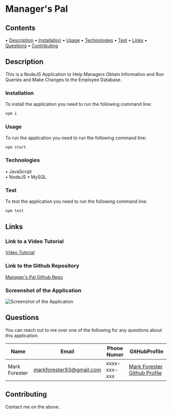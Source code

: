 # Manager's Pal

## Contents

• [Description](#description)
• [Installation](#installation)
• [Usage](#usage)
• [Technologies](#technologies)
• [Test](#test)
• [Links](#links)
• [Questions](#questions)
• [Contributing](#contributing)

## Description

This is a NodeJS Application to Help Managers Obtain Information and Run Queries and Make Changes to the Employee Database.

### Installation

To install the application you need to run the following command line:

```bash
npm i
```

### Usage

To run the application you need to run the following command line:

```
npm start
```

### Technologies

• JavaScript  
• NodeJS
• MySQL

### Test

To test the application you need to run the following command line:

```bash
npm test
```

## Links

### Link to a Video Tutorial

[Video Tutorial](pending)

### Link to the Github Repository

[Manager's Pal Github Repo](https://github.com/forester93/managers-pal/)

### Screenshot of the Application

![Screenshot of the Application](./images/screenshot-sample.png)

## Questions

You can reach out to me over one of the following for any questions about this application.

| Name          | Email                    | Phone Numer  | GitHubProfile                                                  |
| ------------- | ------------------------ | ------------ | -------------------------------------------------------------- |
| Mark Forester | markforester93@gmail.com | xxxx-xxx-xxx | [Mark Forester Github Profile](https://github.com/forester93/) |

## Contributing

Contact me on the above.
